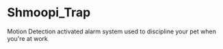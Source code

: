 # Shmoopi_Trap
Motion Detection activated alarm system used to discipline your pet when you're at work
